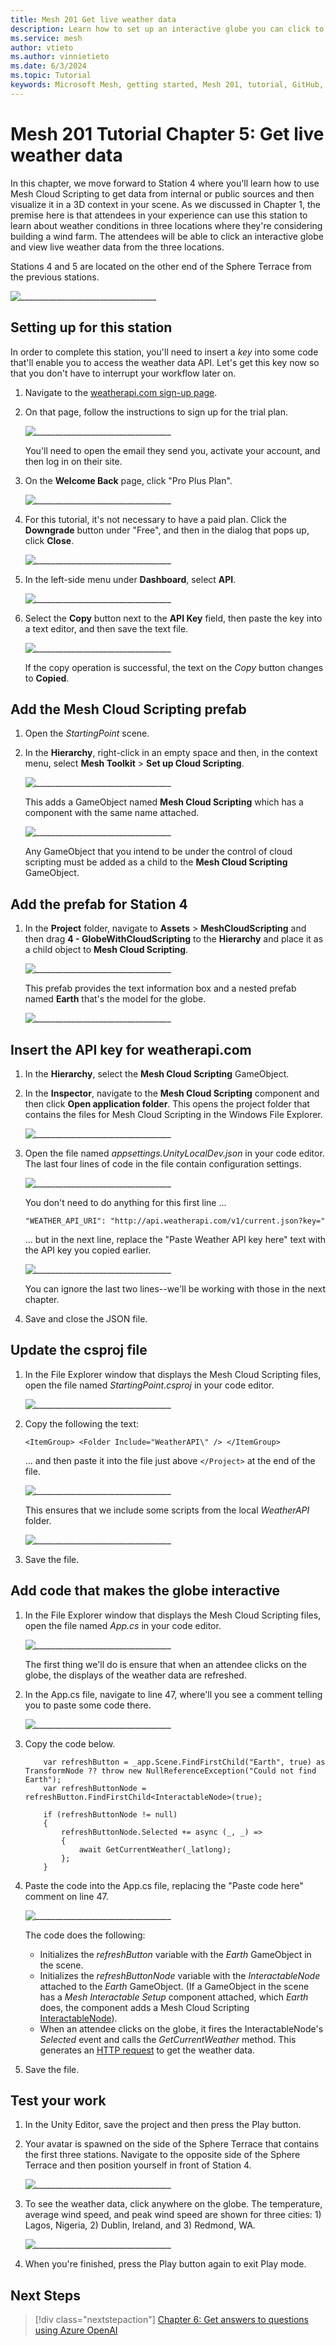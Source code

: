```yaml
---
title: Mesh 201 Get live weather data
description: Learn how to set up an interactive globe you can click to get live weather data.
ms.service: mesh
author: vtieto
ms.author: vinnietieto
ms.date: 6/3/2024
ms.topic: Tutorial
keywords: Microsoft Mesh, getting started, Mesh 201, tutorial, GitHub, WebSlates, web, cloud scripting
---
```


# Mesh 201 Tutorial Chapter 5: Get live weather data

In this chapter, we move forward to Station 4 where you'll learn how to use Mesh Cloud Scripting to get data from internal or public sources and then visualize it in a 3D context in your scene. As we discussed in Chapter 1, the premise here is that attendees in your experience can use this station to learn about weather conditions in three locations where they're considering building a wind farm. The attendees will be able to click an interactive globe and view live weather data from the three locations.

Stations 4 and 5 are located on the other end of the Sphere Terrace from the previous stations.

![__________________________________](../../../media/mesh-201/073-stations-4-and-5.png)

## Setting up for this station

In order to complete this station, you'll need to insert a *key* into some code that'll enable you to access the weather data API. Let's get this key now so that you don't have to interrupt your workflow later on.

1. Navigate to the [weatherapi.com sign-up page](https://www.weatherapi.com/signup.aspx).
1. On that page, follow the instructions to sign up for the trial plan.

    ![__________________________________](../../../media/mesh-201/080-weatherapi-com-signup.png)

    You'll need to open the email they send you, activate your account, and then log in on their site.

1. On the **Welcome Back** page, click "Pro Plus Plan".

    ![__________________________________](../../../media/mesh-201/081-weatherapi-welcome-back-page.png)

1. For this tutorial, it's not necessary to have a paid plan. Click the **Downgrade** button under "Free", and then in the dialog that pops up, click **Close**.

    ![__________________________________](../../../media/mesh-201/082-weatherapi-pick-plan.png)

1. In the left-side menu under **Dashboard**, select **API**.

    ![__________________________________](../../../media/mesh-201/083-API.png)

1. Select the **Copy** button next to the **API Key** field, then paste the key into a text editor, and then save the text file.

    ![__________________________________](../../../media/mesh-201/084-copy-key.png)

    If the copy operation is successful, the text on the *Copy* button changes to **Copied**.

## Add the Mesh Cloud Scripting prefab

1. Open the *StartingPoint* scene.
1. In the **Hierarchy**, right-click in an empty space and then, in the context menu, select **Mesh Toolkit** > **Set up Cloud Scripting**.

    ![__________________________________](../../../media/mesh-201/075-set-up-cloud-scripting.png)

    This adds a GameObject named **Mesh Cloud Scripting** which has a component with the same name attached.

    ![__________________________________](../../../media/mesh-201/076-cs-component.png)

    Any GameObject that you intend to be under the control of cloud scripting must be added as a child to the **Mesh Cloud Scripting** GameObject.

## Add the prefab for Station 4

1. In the **Project** folder, navigate to **Assets** > **MeshCloudScripting** and then drag **4 - GlobeWithCloudScripting** to the **Hierarchy** and place it as a child object to **Mesh Cloud Scripting**.

    ![__________________________________](../../../media/mesh-201/077-drag-prefabs.png)

    This prefab provides the text information box and a nested prefab named **Earth** that's the model for the globe.

    ![__________________________________](../../../media/mesh-201/103-earth-model.png)

## Insert the API key for weatherapi.com

1. In the **Hierarchy**, select the **Mesh Cloud Scripting** GameObject.
1. In the **Inspector**, navigate to the **Mesh Cloud Scripting** component and then click **Open application folder**. This opens the project folder that contains the files for Mesh Cloud Scripting in the Windows File Explorer.

    ![__________________________________](../../../media/mesh-201/078-open-app-folder.png)

1. Open the file named *appsettings.UnityLocalDev.json* in your code editor. The last four lines of code in the file contain configuration settings.

    ![__________________________________](../../../media/mesh-201/085-config-code.png)

    You don't need to do anything for this first line ...

    `"WEATHER_API_URI": "http://api.weatherapi.com/v1/current.json?key="`

    ... but in the next line, replace the "Paste Weather API key here" text with the API key you copied earlier.

    ![__________________________________](../../../media/mesh-201/086-api-key-pasted.png)

    You can ignore the last two lines--we'll be working with those in the next chapter.

1. Save and close the JSON file.

## Update the csproj file

1. In the File Explorer window that displays the Mesh Cloud Scripting files, open the file named *StartingPoint.csproj* in your code editor.

    ![__________________________________](../../../media/mesh-201/087-csproj-file.png)

1. Copy the following the text: 

    `<ItemGroup>
   	<Folder Include="WeatherAPI\" />
   </ItemGroup>`

    ... and then paste it into the file just above `</Project>` at the end of the file.

    ![__________________________________](../../../media/mesh-201/104-itemgroup-weatherapi.png)

   This ensures that we include some scripts from the local *WeatherAPI* folder.

    ![__________________________________](../../../media/mesh-201//105-weatherapi-folder.png)

1. Save the file.

## Add code that makes the globe interactive

1. In the File Explorer window that displays the Mesh Cloud Scripting files, open the file named *App.cs* in your code editor.

    ![__________________________________](../../../media/mesh-201/089-app-dot-cs-highlighted.png)

    The first thing we'll do is ensure that when an attendee clicks on the globe, the displays of the weather data are refreshed.

1. In the App.cs file, navigate to line 47, where'll you see a comment telling you to paste some code there.

    ![__________________________________](../../../media/mesh-201/090-paste-code-comment.png)

1. Copy the code below.

    ```
        var refreshButton = _app.Scene.FindFirstChild("Earth", true) as TransformNode ?? throw new NullReferenceException("Could not find Earth");
        var refreshButtonNode = refreshButton.FindFirstChild<InteractableNode>(true);

        if (refreshButtonNode != null)
        {
            refreshButtonNode.Selected += async (_, _) =>
            {
                await GetCurrentWeather(_latlong);
            };
        }
    ```

1. Paste the code into the App.cs file, replacing the "Paste code here" comment on line 47.

    ![__________________________________](../../../media/mesh-201/091-pasted-code.png)

    The code does the following:
    
    - Initializes the *refreshButton* variable with the *Earth* GameObject in the scene.
    - Initializes the *refreshButtonNode* variable with the *InteractableNode* attached to the *Earth* GameObject. (If a GameObject in the scene has a *Mesh Interactable Setup* component attached, which *Earth* does, the component adds a Mesh Cloud Scripting [InteractableNode](../../script-your-scene-logic/cloud-scripting/cloud-scripting-programmers-guide.md#interactablenode)).
    - When an attendee clicks on the globe, it fires the InteractableNode's *Selected* event and calls the *GetCurrentWeather* method. This generates an [HTTP request](https://learn.microsoft.com/en-us/dotnet/fundamentals/networking/http/httpclient) to get the weather data.

1. Save the file.

## Test your work

1. In the Unity Editor, save the project and then press the Play button.

1. Your avatar is spawned on the side of the Sphere Terrace that contains the first three stations. Navigate to the opposite side of the Sphere Terrace and then position yourself in front of Station 4.

    ![__________________________________](../../../media/mesh-201/092-station-4-in-play-mode.png)


1. To see the weather data, click anywhere on the globe. The temperature, average wind speed, and peak wind speed are shown for three cities: 1) Lagos, Nigeria, 2) Dublin, Ireland, and 3) Redmond, WA.

    ![__________________________________](../../../media/mesh-201/093-weather-data-displayed.png)

1. When you're finished, press the Play button again to exit Play mode.

## Next Steps

> [!div class="nextstepaction"]
> [Chapter 6: Get answers to questions using Azure OpenAI](./mesh-201-06-open-ai.md)
